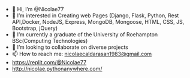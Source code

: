 - 👋 Hi, I’m @Nicolae77
- 👀 I’m interested in Creating web Pages (Django, Flask, Python, Rest API,Docker, NodeJS, Express, MongoDB, Mongoose, HTML, CSS, JS, Bootstrap, jQuery)
- 🌱 I’m currently a graduate of the University of Roehampton BSc(Computing Technologies)
- 💞️ I’m looking to collaborate on diverse projects
- 📫 How to reach me: nicolaecaldarasan1983@gmail.com 
- https://replit.com/@Nicolae77
- http://nicolae.pythonanywhere.com/


<!---
Nicolae77/Nicolae77 is a ✨ special ✨ repository because its `README.md` (this file) appears on your GitHub profile.
You can click the Preview link to take a look at your changes.
--->
